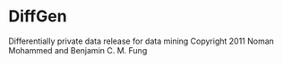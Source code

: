 # DiffGen
Differentially private data release  for data mining
Copyright 2011 Noman Mohammed and Benjamin C. M. Fung
